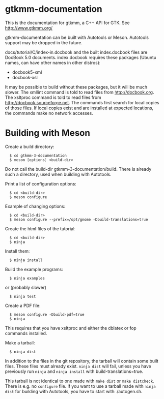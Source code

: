 # gtkmm-documentation
This is the documentation for gtkmm, a C++ API for GTK.
See http://www.gtkmm.org/

gtkmm-documentation can be built with Autotools or Meson.
Autotools support may be dropped in the future.

docs/tutorial/C/index-in.docbook and the built index.docbook files are
DocBook 5.0 documents. index.docbook requires these packages (Ubuntu names,
can have other names in other distros):
  * docbook5-xml
  * docbook-xsl

It may be possible to build without these packages, but it will be much slower.
The xmllint command is told to read files from http://docbook.org.
The xsltproc command is told to read files from http://docbook.sourceforge.net.
The commands first search for local copies of those files. If local copies exist
and are installed at expected locations, the commands make no network accesses.

# Building with Meson

Create a build directory:
```
  $ cd gtkmm-3-documentation
  $ meson [options] <build-dir>
```
Do not call the build-dir gtkmm-3-documentation/build. There is already such a
directory, used when building with Autotools.

Print a list of configuration options:
```
  $ cd <build-dir>
  $ meson configure
```

Example of changing options:
```
  $ cd <build-dir>
  $ meson configure --prefix=/opt/gnome -Dbuild-translations=true
```

Create the html files of the tutorial:
```
  $ cd <build-dir>
  $ ninja
```

Install them:
```
  $ ninja install
```

Build the example programs:
```
  $ ninja examples
```
or (probably slower)
```
  $ ninja test
```

Create a PDF file:
```
  $ meson configure -Dbuild-pdf=true
  $ ninja
```
This requires that you have xsltproc and either the dblatex or fop commands
installed.

Make a tarball:
```
  $ ninja dist
```
In addition to the files in the git repository, the tarball will contain some
built files. These files must already exist. `ninja dist` will fail, unless you
have previously run `ninja` and `ninja install` with build-translations=true.

This tarball is not identical to one made with `make dist` or `make distcheck`.
There is e.g. no `configure` file. If you want to use a tarball made with
`ninja dist` for building with Autotools, you have to start with ./autogen.sh.
